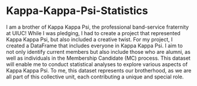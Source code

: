 # Kappa-Kappa-Psi-Statistics
I am a brother of Kappa Kappa Psi, the professional band-service fraternity at UIUC! While I was pledging, I had to create a project that represented Kappa Kappa Psi, but also included a creative twist. For my project, I created a DataFrame that includes everyone in Kappa Kappa Psi. I aim to not only identify current members but also include those who are alumni, as well as individuals in the Membership Candidate (MC) process. This dataset will enable me to conduct statistical analyses to explore various aspects of Kappa Kappa Psi. To me, this dataset represents our brotherhood, as we are all part of this collective unit, each contributing a unique and special role.
